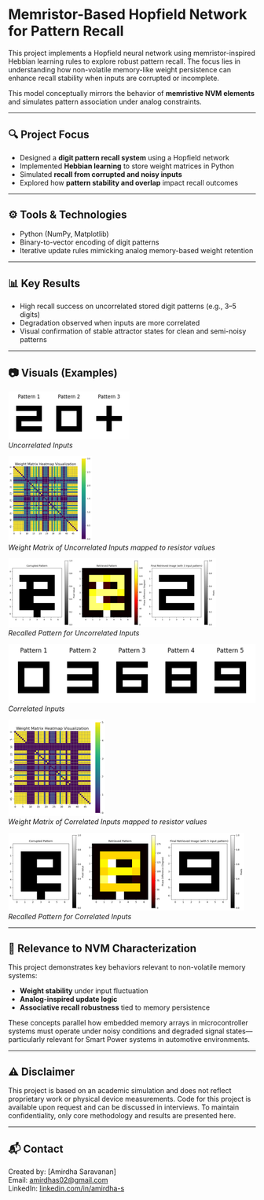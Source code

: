 # Memristor-Based Hopfield Network for Pattern Recall

This project implements a Hopfield neural network using memristor-inspired Hebbian learning rules to explore robust pattern recall. The focus lies in understanding how non-volatile memory-like weight persistence can enhance recall stability when inputs are corrupted or incomplete.

This model conceptually mirrors the behavior of **memristive NVM elements** and simulates pattern association under analog constraints.


---

## 🔍 Project Focus

- Designed a **digit pattern recall system** using a Hopfield network
- Implemented **Hebbian learning** to store weight matrices in Python
- Simulated **recall from corrupted and noisy inputs**
- Explored how **pattern stability and overlap** impact recall outcomes


---

## ⚙️ Tools & Technologies

- Python (NumPy, Matplotlib)
- Binary-to-vector encoding of digit patterns
- Iterative update rules mimicking analog memory-based weight retention


---

## 📊 Key Results

- High recall success on uncorrelated stored digit patterns (e.g., 3–5 digits)
- Degradation observed when inputs are more correlated
- Visual confirmation of stable attractor states for clean and semi-noisy patterns


---

## 📷 Visuals (Examples)
![Uncorrelated Input](Results/Image2-Uncorrelated_Input.png)  
*Uncorrelated Inputs*


![Uncorrelated Input](Results/Image3-Uncorrelated_Input-Weight_Matrix.png)  
*Weight Matrix of Uncorrelated Inputs mapped to resistor values*


![Uncorrelated Input](Results/Image4-Recalled_Pattern-Uncorrelated_Input.png)  
*Recalled Pattern for Uncorrelated Inputs*


![Uncorrelated Input](Results/Image5-Correlated_Input.png)  
*Correlated Inputs*


![Uncorrelated Input](Results/Image6-Correlated_Input-Weight_matrix.png)  
*Weight Matrix of Correlated Inputs mapped to resistor values*



![Uncorrelated Input](Results/Image7-RecalledPattern-Correlated_Input.png)  
*Recalled Pattern for Correlated Inputs*



---

## 🧪 Relevance to NVM Characterization

This project demonstrates key behaviors relevant to non-volatile memory systems:
- **Weight stability** under input fluctuation
- **Analog-inspired update logic**
- **Associative recall robustness** tied to memory persistence

These concepts parallel how embedded memory arrays in microcontroller systems must operate under noisy conditions and degraded signal states—particularly relevant for Smart Power systems in automotive environments.

---

## ⚠️ Disclaimer

This project is based on an academic simulation and does not reflect proprietary work or physical device measurements.
Code for this project is available upon request and can be discussed in interviews. To maintain confidentiality, only core methodology and results are presented here.


---

## 📬 Contact

Created by: [Amirdha Saravanan]  
Email: amirdhas02@gmail.com  
LinkedIn: [linkedin.com/in/amirdha-s](https://www.linkedin.com/in/amirdha-s/)
